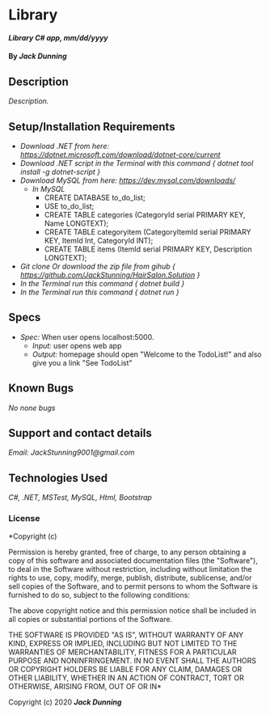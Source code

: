 # Library

#### _Library C# app, mm/dd/yyyy_

#### By _**Jack Dunning**_

## Description

_Description._

## Setup/Installation Requirements

* _Download .NET from here: https://dotnet.microsoft.com/download/dotnet-core/current_
* _Download .NET script in the Terminal with this command { dotnet tool install -g dotnet-script }_
* _Download MySQL from here: https://dev.mysql.com/downloads/_
  * _In MySQL_
    * CREATE DATABASE to_do_list;
    * USE to_do_list;
    * CREATE TABLE categories (CategoryId serial PRIMARY KEY, Name LONGTEXT);
    * CREATE TABLE categoryitem (CategoryItemId serial PRIMARY KEY, ItemId Int, CategoryId INT);
    * CREATE TABLE items (ItemId serial PRIMARY KEY, Description LONGTEXT);
* _Git clone Or download the zip file from gihub { https://github.com/JackStunning/HairSalon.Solution }_
* _In the Terminal run this command { dotnet build }_
* _In the Terminal run this command { dotnet run }_

## Specs

  * _Spec:_ When user opens localhost:5000.
      * _Input:_ user opens web app
      * _Output:_ homepage should open "Welcome to the TodoList!" and also give you a link "See TodoList"

## Known Bugs

_No none bugs_

## Support and contact details
 
_Email: JackStunning9001@gmail.com_

## Technologies Used

_C#, .NET, MSTest, MySQL, Html, Bootstrap_

### License

*Copyright (c)

Permission is hereby granted, free of charge, to any person obtaining a copy of this software and associated documentation files (the "Software"), to deal in the Software without restriction, including without limitation the rights to use, copy, modify, merge, publish, distribute, sublicense, and/or sell copies of the Software, and to permit persons to whom the Software is furnished to do so, subject to the following conditions:

The above copyright notice and this permission notice shall be included in all copies or substantial portions of the Software.

THE SOFTWARE IS PROVIDED "AS IS", WITHOUT WARRANTY OF ANY KIND, EXPRESS OR IMPLIED, INCLUDING BUT NOT LIMITED TO THE WARRANTIES OF MERCHANTABILITY, FITNESS FOR A PARTICULAR PURPOSE AND NONINFRINGEMENT. IN NO EVENT SHALL THE AUTHORS OR COPYRIGHT HOLDERS BE LIABLE FOR ANY CLAIM, DAMAGES OR OTHER LIABILITY, WHETHER IN AN ACTION OF CONTRACT, TORT OR OTHERWISE, ARISING FROM, OUT OF OR IN*

Copyright (c) 2020 **_Jack Dunning_**